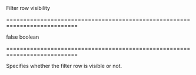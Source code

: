 <!--**
/*-------------------------------------------
    Auto-generated file. Do not modify.
-------------------------------------------

**-->
<!--d-->Filter row visibility<!--/d-->
===========================================================================
<!--default-->false<!--/default-->
<!--type-->boolean<!--/type-->
===========================================================================

<!--shortDescription-->
Specifies whether the filter row is visible or not.
<!--/shortDescription-->

<!--fullDescription-->

<!--/fullDescription-->